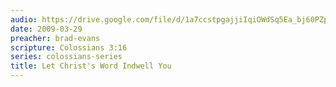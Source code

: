 ```yaml
---
audio: https://drive.google.com/file/d/1a7ccstpgajjiIqiOWdSq5Ea_bj60PZpP/view
date: 2009-03-29
preacher: brad-evans
scripture: Colossians 3:16
series: colossians-series
title: Let Christ's Word Indwell You
---
```

